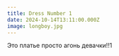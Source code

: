 ```yaml
---
title: Dress Number 1
date: 2024-10-14T13:11:00.000Z
image: longboy.jpg
---
```

Это платье просто агонь девачки!!1
